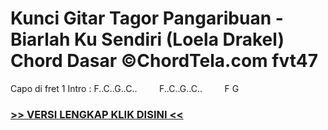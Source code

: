 
 # Kunci Gitar Tagor Pangaribuan - Biarlah Ku Sendiri (Loela Drakel) Chord Dasar ©ChordTela.com fvt47


Capo di fret 1 Intro : F..C..G..C..         F..C..G..C..         F G

###  <a href="https://shortlighzx.web.app?sq=Kunci Gitar Tagor Pangaribuan - Biarlah Ku Sendiri (Loela Drakel) Chord Dasar ©ChordTela.com"> >> VERSI LENGKAP KLIK DISINI << </a>
